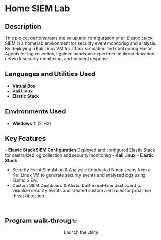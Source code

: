 <h1>Home SIEM Lab</h1>



<h2>Description</h2>
This project demonstrates the setup and configuration of an Elastic Stack SIEM in a home lab environment for security event monitoring and analysis. By deploying a Kali Linux VM for attack simulation and configuring Elastic Agents for log collection, I gained hands-on experience in threat detection, network security monitoring, and incident response.
<br />


<h2>Languages and Utilities Used</h2>

- <b>Virtual Box</b> 
- <b>Kali Linux</b>
- <b>Elastic Stack</b>
<h2>Environments Used </h2>

- <b>Windows 11</b> (21H2)
  
<h2>Key Features </h2>
- <b>Elastic Stack SIEM Configuration</b> Deployed and configured Elastic Stack for centralized log collection and security monitoring
- <b>Kali Linux</b>
- <b>Elastic Stack</b>

- Security Event Simulation & Analysis: Conducted Nmap scans from a Kali Linux VM to generate security events and analyzed logs using Elastic SIEM.
- Custom SIEM Dashboard & Alerts: Built a real-time dashboard to visualize security events and created custom alert rules for proactive threat detection.
<br/>

<h2>Program walk-through:</h2>

<p align="center">
Launch the utility: <br/>
<img src="/>
<br />
<br />


<!--
 ```diff
- text in red
+ text in green
! text in orange
# text in gray
@@ text in purple (and bold)@@
```
--!>
